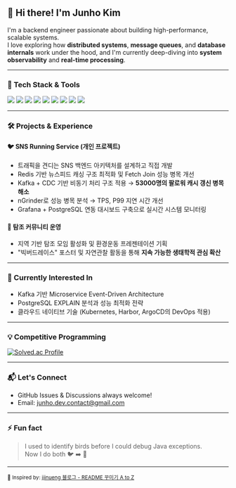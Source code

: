 ## 👋 Hi there! I'm Junho Kim

I'm a backend engineer passionate about building high-performance, scalable systems.  
I love exploring how **distributed systems**, **message queues**, and **database internals** work under the hood, and I'm currently deep-diving into **system observability** and **real-time processing**.

---

### 🚀 Tech Stack & Tools

<p align="left">
  <img src="https://img.shields.io/badge/Java-007396?style=flat&logo=java&logoColor=white"/>
  <img src="https://img.shields.io/badge/SpringBoot-6DB33F?style=flat&logo=springboot&logoColor=white"/>
  <img src="https://img.shields.io/badge/PostgreSQL-4169E1?style=flat&logo=postgresql&logoColor=white"/>
  <img src="https://img.shields.io/badge/Redis-DC382D?style=flat&logo=redis&logoColor=white"/>
  <img src="https://img.shields.io/badge/Kafka-231F20?style=flat&logo=apachekafka&logoColor=white"/>
  <img src="https://img.shields.io/badge/Docker-2496ED?style=flat&logo=docker&logoColor=white"/>
  <img src="https://img.shields.io/badge/AWS-232F3E?style=flat&logo=amazonaws&logoColor=white"/>
  <img src="https://img.shields.io/badge/Grafana-F46800?style=flat&logo=grafana&logoColor=white"/>
  <img src="https://img.shields.io/badge/nGrinder-0B0B0B?style=flat"/>
</p>

---

### 🛠 Projects & Experience

#### 🐦 SNS Running Service (개인 프로젝트)
- 트래픽을 견디는 SNS 백엔드 아키텍처를 설계하고 직접 개발  
- Redis 기반 뉴스피드 캐싱 구조 최적화 및 Fetch Join 성능 병목 개선  
- Kafka + CDC 기반 비동기 처리 구조 적용 → **53000명의 팔로워 캐시 갱신 병목 해소**  
- nGrinder로 성능 병목 분석 → TPS, P99 지연 시간 개선  
- Grafana + PostgreSQL 연동 대시보드 구축으로 실시간 시스템 모니터링

#### 🌱 탐조 커뮤니티 운영
- 지역 기반 탐조 모임 활성화 및 환경운동 프레젠테이션 기획  
- "빅버드레이스" 포스터 및 자연관찰 활동을 통해 **지속 가능한 생태학적 관심 확산**

---

### 🌟 Currently Interested In
- Kafka 기반 Microservice Event-Driven Architecture  
- PostgreSQL EXPLAIN 분석과 성능 최적화 전략  
- 클라우드 네이티브 기술 (Kubernetes, Harbor, ArgoCD의 DevOps 적용)

---

### 💡 Competitive Programming

<p align="left">
  <a href="https://solved.ac/profile/your_solvedac_id" target="_blank">
    <img src="http://mazassumnida.wtf/api/v2/generate_badge?boj=kokm333" alt="Solved.ac Profile"/>
  </a>
</p>

---

### 📬 Let's Connect
- GitHub Issues & Discussions always welcome!
- Email: junho.dev.contact@gmail.com

---

### ⚡ Fun fact
> I used to identify birds before I could debug Java exceptions.  
> Now I do both 🐦 ➡️ 🐞

---

<sub>🔗 Inspired by: [jjinueng 블로그 - README 꾸미기 A to Z](https://jjinueng.tistory.com/entry/Github-%EA%B9%83%ED%97%88%EB%B8%8C-%EB%A6%AC%EB%93%9C%EB%AF%B8-%EA%BE%B8%EB%AF%B8%EA%B8%B0-%EC%B4%9D%EC%A0%95%EB%A6%AC-README-A-to-Z)</sub>

